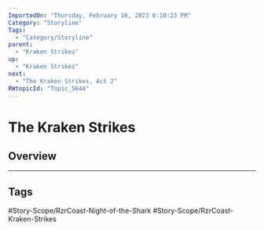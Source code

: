 ```yaml
---
ImportedOn: "Thursday, February 16, 2023 6:10:23 PM"
Category: "Storyline"
Tags:
  - "Category/Storyline"
parent:
  - "Kraken Strikes"
up:
  - "Kraken Strikes"
next:
  - "The Kraken Strikes, Act 2"
RWtopicId: "Topic_5644"
---
```

# The Kraken Strikes
## Overview

---
## Tags
#Story-Scope/RzrCoast-Night-of-the-Shark #Story-Scope/RzrCoast-Kraken-Strikes

